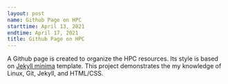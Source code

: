```yaml
---
layout: post
name: Github Page on HPC
starttime: April 13, 2021
endtime: April 17, 2021
title: Github Page on HPC
---
```

A Github page is created to organize the HPC resources. Its style is based on [Jekyll minima](https://github.com/jekyll/minima) template. This project demonstrates the my knowledge of Linux, Git, Jekyll, and HTML/CSS. 
